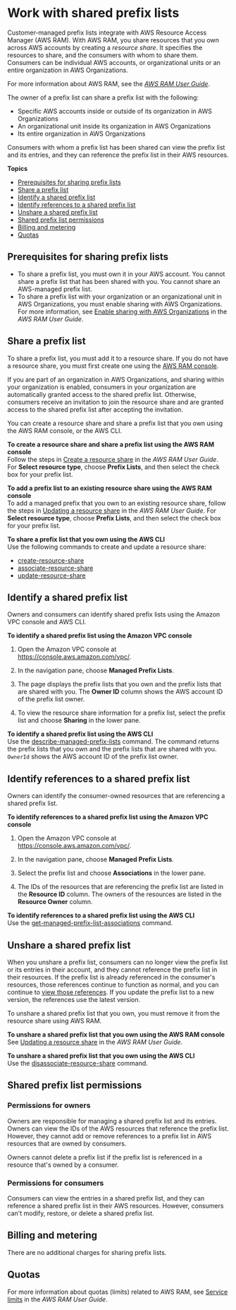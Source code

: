 # Work with shared prefix lists<a name="sharing-managed-prefix-lists"></a>

Customer\-managed prefix lists integrate with AWS Resource Access Manager \(AWS RAM\)\. With AWS RAM, you share resources that you own across AWS accounts by creating a *resource share*\. It specifies the resources to share, and the consumers with whom to share them\. Consumers can be individual AWS accounts, or organizational units or an entire organization in AWS Organizations\.

For more information about AWS RAM, see the *[AWS RAM User Guide](https://docs.aws.amazon.com/ram/latest/userguide/)*\.

The owner of a prefix list can share a prefix list with the following:
+ Specific AWS accounts inside or outside of its organization in AWS Organizations
+ An organizational unit inside its organization in AWS Organizations
+ Its entire organization in AWS Organizations

Consumers with whom a prefix list has been shared can view the prefix list and its entries, and they can reference the prefix list in their AWS resources\.

**Topics**
+ [Prerequisites for sharing prefix lists](#sharing-prereqs)
+ [Share a prefix list](#sharing-share)
+ [Identify a shared prefix list](#sharing-identify)
+ [Identify references to a shared prefix list](#sharing-identify-references)
+ [Unshare a shared prefix list](#sharing-unshare)
+ [Shared prefix list permissions](#sharing-perms)
+ [Billing and metering](#sharing-billing)
+ [Quotas](#sharing-limits)

## Prerequisites for sharing prefix lists<a name="sharing-prereqs"></a>
+ To share a prefix list, you must own it in your AWS account\. You cannot share a prefix list that has been shared with you\. You cannot share an AWS\-managed prefix list\.
+ To share a prefix list with your organization or an organizational unit in AWS Organizations, you must enable sharing with AWS Organizations\. For more information, see [ Enable sharing with AWS Organizations](https://docs.aws.amazon.com/ram/latest/userguide/getting-started-sharing.html#getting-started-sharing-orgs) in the *AWS RAM User Guide*\.

## Share a prefix list<a name="sharing-share"></a>

To share a prefix list, you must add it to a resource share\. If you do not have a resource share, you must first create one using the [AWS RAM console](https://console.aws.amazon.com/ram)\.

If you are part of an organization in AWS Organizations, and sharing within your organization is enabled, consumers in your organization are automatically granted access to the shared prefix list\. Otherwise, consumers receive an invitation to join the resource share and are granted access to the shared prefix list after accepting the invitation\.

You can create a resource share and share a prefix list that you own using the AWS RAM console, or the AWS CLI\.

**To create a resource share and share a prefix list using the AWS RAM console**  
Follow the steps in [Create a resource share](https://docs.aws.amazon.com/ram/latest/userguide/getting-started-sharing.html#getting-started-sharing-create) in the *AWS RAM User Guide*\. For **Select resource type**, choose **Prefix Lists**, and then select the check box for your prefix list\.

**To add a prefix list to an existing resource share using the AWS RAM console**  
To add a managed prefix that you own to an existing resource share, follow the steps in [Updating a resource share](https://docs.aws.amazon.com/ram/latest/userguide/working-with-sharing.html#working-with-sharing-update) in the *AWS RAM User Guide*\. For **Select resource type**, choose **Prefix Lists**, and then select the check box for your prefix list\.

**To share a prefix list that you own using the AWS CLI**  
Use the following commands to create and update a resource share:
+ [create\-resource\-share](https://docs.aws.amazon.com/cli/latest/reference/ram/create-resource-share.html) 
+ [associate\-resource\-share](https://docs.aws.amazon.com/cli/latest/reference/ram/associate-resource-share.html) 
+ [update\-resource\-share](https://docs.aws.amazon.com/cli/latest/reference/ram/update-resource-share.html) 

## Identify a shared prefix list<a name="sharing-identify"></a>

Owners and consumers can identify shared prefix lists using the Amazon VPC console and AWS CLI\.

**To identify a shared prefix list using the Amazon VPC console**

1. Open the Amazon VPC console at [https://console\.aws\.amazon\.com/vpc/](https://console.aws.amazon.com/vpc/)\.

1. In the navigation pane, choose **Managed Prefix Lists**\.

1. The page displays the prefix lists that you own and the prefix lists that are shared with you\. The **Owner ID** column shows the AWS account ID of the prefix list owner\.

1. To view the resource share information for a prefix list, select the prefix list and choose **Sharing** in the lower pane\.

**To identify a shared prefix list using the AWS CLI**  
Use the [describe\-managed\-prefix\-lists](https://docs.aws.amazon.com/cli/latest/reference/ec2/describe-managed-prefix-lists.html) command\. The command returns the prefix lists that you own and the prefix lists that are shared with you\. `OwnerId` shows the AWS account ID of the prefix list owner\.

## Identify references to a shared prefix list<a name="sharing-identify-references"></a>

Owners can identify the consumer\-owned resources that are referencing a shared prefix list\.

**To identify references to a shared prefix list using the Amazon VPC console**

1. Open the Amazon VPC console at [https://console\.aws\.amazon\.com/vpc/](https://console.aws.amazon.com/vpc/)\.

1. In the navigation pane, choose **Managed Prefix Lists**\.

1. Select the prefix list and choose **Associations** in the lower pane\.

1. The IDs of the resources that are referencing the prefix list are listed in the **Resource ID** column\. The owners of the resources are listed in the **Resource Owner** column\.

**To identify references to a shared prefix list using the AWS CLI**  
Use the [get\-managed\-prefix\-list\-associations](https://docs.aws.amazon.com/cli/latest/reference/ec2/get-managed-prefix-list-associations.html) command\.

## Unshare a shared prefix list<a name="sharing-unshare"></a>

When you unshare a prefix list, consumers can no longer view the prefix list or its entries in their account, and they cannot reference the prefix list in their resources\. If the prefix list is already referenced in the consumer's resources, those references continue to function as normal, and you can continue to [view those references](#sharing-identify-references)\. If you update the prefix list to a new version, the references use the latest version\.

To unshare a shared prefix list that you own, you must remove it from the resource share using AWS RAM\.

**To unshare a shared prefix list that you own using the AWS RAM console**  
See [Updating a resource share](https://docs.aws.amazon.com/ram/latest/userguide/working-with-sharing.html#working-with-sharing-update) in the *AWS RAM User Guide*\.

**To unshare a shared prefix list that you own using the AWS CLI**  
Use the [disassociate\-resource\-share](https://docs.aws.amazon.com/cli/latest/reference/ram/disassociate-resource-share.html) command\.

## Shared prefix list permissions<a name="sharing-perms"></a>

### Permissions for owners<a name="perms-owner"></a>

Owners are responsible for managing a shared prefix list and its entries\. Owners can view the IDs of the AWS resources that reference the prefix list\. However, they cannot add or remove references to a prefix list in AWS resources that are owned by consumers\. 

Owners cannot delete a prefix list if the prefix list is referenced in a resource that's owned by a consumer\.

### Permissions for consumers<a name="perms-consumer"></a>

Consumers can view the entries in a shared prefix list, and they can reference a shared prefix list in their AWS resources\. However, consumers can't modify, restore, or delete a shared prefix list\.

## Billing and metering<a name="sharing-billing"></a>

There are no additional charges for sharing prefix lists\. 

## Quotas<a name="sharing-limits"></a>

For more information about quotas \(limits\) related to AWS RAM, see [Service limits](https://docs.aws.amazon.com/ram/latest/userguide/what-is.html#what-is-limits) in the *AWS RAM User Guide*\.